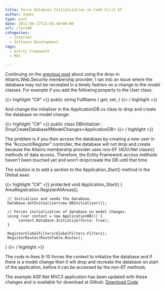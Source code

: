 ```yaml
---
title: Force Database Initialization in Code First EF
author: James
type: post
date: 2011-04-17T15:45:48+00:00
url: /?p=148
categories:
  - Internet
  - Software Development
tags:
  - Entity Framework
  - MVC

---
```

Continuing on the [previous post](/?p=120) about using the drop-in Altairis.Web.Security membership provider, I ran into an issue where the database may not be recreated in a timely fashion on a change to the model classes. For example if you add the following property to the User class:

{{< highlight "C#" >}}
public string FullName { get; set; }
{{< / highlight >}}

And change the initializer in the ApplicationDB.cs class to drop and create the database on model change:

{{< highlight "C#" >}}
public class DBInitializer : DropCreateDatabaseIfModelChanges&lt;ApplicationDB&gt; 
{{< / highlight >}}

The problem is if you then access the database by creating a new user in the “Account/Register” controller, the database will not drop and create because the Altairis membership provider uses non-EF (ADO.Net classic) methods of data access. Therefore, the Entity Framework access methods haven’t been touched yet and won’t drop/create the DB until that time.

The solution is to add a section to the Application_Start() method in the Global.asax:

{{< highlight "C#" >}}
protected void Application_Start() {
     AreaRegistration.RegisterAllAreas();

     // Initializes and seeds the database.
     Database.SetInitializer(new DBInitializer());

     // Forces initialization of database on model changes.
     using (var context = new ApplicationDB()) {
          context.Database.Initialize(force: true);
     }

     RegisterGlobalFilters(GlobalFilters.Filters);
     RegisterRoutes(RouteTable.Routes);
}
{{< / highlight >}}

The code in lines 8-10 forces the context to initialize the database and if there is a model change then it will drop and recreate the database on start of the application, before it can be accessed by the non-EF methods.

The example ASP.Net MVC3 application has been updated with these changes and is available for download at Github: [Download Code][1]

 [1]: https://github.com/turnkey-commerce/CodeFirstAltairis/